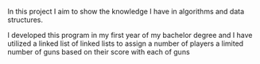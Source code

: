 In this project I aim to show the knowledge I have in algorithms and data structures.

I developed this program in my first year of my bachelor degree and I have utilized a linked list of linked lists to assign a number of players a limited number of guns based on their score with each of guns
